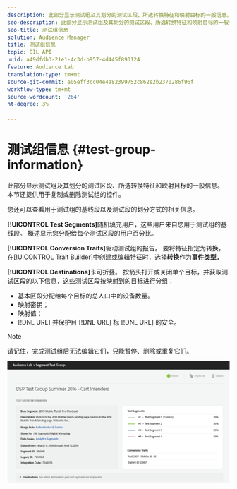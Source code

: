 ```yaml
---
description: 此部分显示测试组及其划分的测试区段、所选转换特征和映射目标的一般信息。 本节还提供用于复制或删除测试组的控件。
seo-description: 此部分显示测试组及其划分的测试区段、所选转换特征和映射目标的一般信息。 本节还提供用于复制或删除测试组的控件。
seo-title: 测试组信息
solution: Audience Manager
title: 测试组信息
topic: DIL API
uuid: a49dfdb3-21e1-4c3d-b957-4d445f890124
feature: Audience Lab
translation-type: tm+mt
source-git-commit: e05eff3cc04e4a82399752c862e2b2370286f96f
workflow-type: tm+mt
source-wordcount: '264'
ht-degree: 3%

---
```



# 测试组信息 {#test-group-information}

此部分显示测试组及其划分的测试区段、所选转换特征和映射目标的一般信息。 本节还提供用于复制或删除测试组的控件。

您还可以查看用于测试组的基线段以及测试段的划分方式的相关信息。

**[!UICONTROL Test Segments]**&#x200B;随机填充用户，这些用户来自您用于测试组的基线段。 概述显示您分配给每个测试区段的用户百分比。

**[!UICONTROL Conversion Traits]**&#x200B;驱动测试组的报告。 要将特征指定为转换，在[!UICONTROL Trait Builder]中创建或编辑特征时，选择&#x200B;**转换**&#x200B;作为&#x200B;**[事件类型](../../features/traits/create-onboarded-rule-based-traits.md)。**

**[!UICONTROL Destinations]**&#x200B;卡可折叠。 按箭头打开或关闭单个目标，并获取测试区段的以下信息，这些测试区段按映射到的目标进行分组：

* 基本区段分配给每个目标的总人口中的设备数量。
* 映射密钥；
* 映射值；
* [!DNL URL] 并保护目 [!DNL URL] 标 [!DNL URL] 的安全。

>[!NOTE]
>
>请记住，完成测试组后无法编辑它们，只能暂停、删除或重复它们。

![](assets/test-groups-information.PNG)
